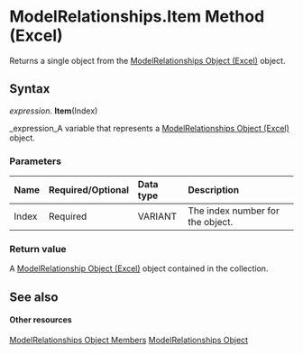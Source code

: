 
# ModelRelationships.Item Method (Excel)

Returns a single object from the  [ModelRelationships Object (Excel)](cd671af2-7fbc-4494-a3d0-07e9ad3e83bf.md) object.


## Syntax

 _expression_. **Item**(Index)

 _expression_A variable that represents a  [ModelRelationships Object (Excel)](cd671af2-7fbc-4494-a3d0-07e9ad3e83bf.md) object.


### Parameters



|**Name**|**Required/Optional**|**Data type**|**Description**|
|:-----|:-----|:-----|:-----|
|Index|Required|VARIANT|The index number for the object.|

### Return value

A  [ModelRelationship Object (Excel)](8b0a7fad-06a5-178d-c5b2-96fc5528a3cc.md) object contained in the collection.


## See also


#### Other resources


 [ModelRelationships Object Members](95711631-5377-ef90-5708-0890b38ffa2f.md)
 [ModelRelationships Object](cd671af2-7fbc-4494-a3d0-07e9ad3e83bf.md)
